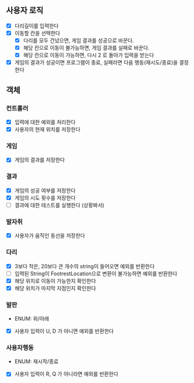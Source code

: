 ## 사용자 로직
- [x] 다리길이를 입력한다
- [x] 이동할 칸을 선택한다
  - [x] 다리를 모두 건넜으면, 게임 결과를 성공으로 바꾼다.
  - [x] 해당 칸으로 이동이 불가능하면, 게임 결과를 실패로 바꾼다.
  - [x] 해당 칸으로 이동이 가능하면, 다시 2 로 돌아가 입력을 받는다
- [x] 게임의 결과가 성공이면 프로그램이 종료, 실패라면 다음 행동(재시도/종료)을 결정한다

## 객체
### 컨트롤러
- [x] 입력에 대한 예외를 처리한다
- [x] 사용자의 현재 위치를 저장한다

### 게임
- [x] 게임의 결과를 저장한다

### 결과
- [x] 게임의 성공 여부를 저장한다
- [x] 게임의 시도 횟수를 저장한다
- [ ] 결과에 대한 테스트를 실행한다 (상황봐서)

### 발자취
- [x] 사용자가 움직인 동선을 저장한다

### 다리
- [x] 3보다 작은, 20보다 큰 개수의 string이 들어오면 예외를 반환한다
- [ ] 입력된 String이 FootrestLocation으로 변환이 불가능하면 예외를 반환한다
- [x] 해당 위치로 이동이 가능한지 확인한다
- [x] 해당 위치가 마지막 지점인지 확인한다

### 발판
- ENUM: 위/아래
- [x] 사용자 입력이 U, D 가 아니면 예외를 반환한다

### 사용자행동
- ENUM: 재시작/종료
- [x] 사용자 입력이 R, Q 가 아니라면 예외를 반환한다